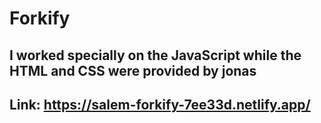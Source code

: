 # Forkify

## I worked specially on the **JavaScript** while the **HTML** and **CSS** were provided by jonas

## Link: https://salem-forkify-7ee33d.netlify.app/
